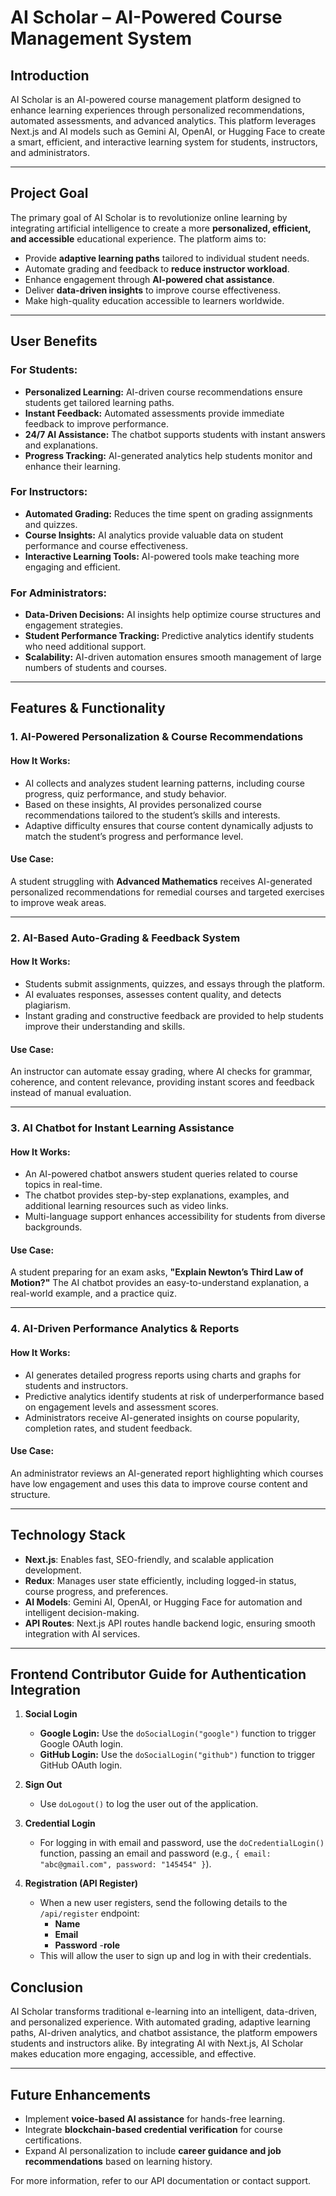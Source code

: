 # AI Scholar – AI-Powered Course Management System

## Introduction

AI Scholar is an AI-powered course management platform designed to enhance learning experiences through personalized recommendations, automated assessments, and advanced analytics. This platform leverages Next.js and AI models such as Gemini AI, OpenAI, or Hugging Face to create a smart, efficient, and interactive learning system for students, instructors, and administrators.

---

## Project Goal

The primary goal of AI Scholar is to revolutionize online learning by integrating artificial intelligence to create a more **personalized, efficient, and accessible** educational experience. The platform aims to:

- Provide **adaptive learning paths** tailored to individual student needs.
- Automate grading and feedback to **reduce instructor workload**.
- Enhance engagement through **AI-powered chat assistance**.
- Deliver **data-driven insights** to improve course effectiveness.
- Make high-quality education accessible to learners worldwide.

---

## User Benefits

### **For Students:**

- **Personalized Learning:** AI-driven course recommendations ensure students get tailored learning paths.
- **Instant Feedback:** Automated assessments provide immediate feedback to improve performance.
- **24/7 AI Assistance:** The chatbot supports students with instant answers and explanations.
- **Progress Tracking:** AI-generated analytics help students monitor and enhance their learning.

### **For Instructors:**

- **Automated Grading:** Reduces the time spent on grading assignments and quizzes.
- **Course Insights:** AI analytics provide valuable data on student performance and course effectiveness.
- **Interactive Learning Tools:** AI-powered tools make teaching more engaging and efficient.

### **For Administrators:**

- **Data-Driven Decisions:** AI insights help optimize course structures and engagement strategies.
- **Student Performance Tracking:** Predictive analytics identify students who need additional support.
- **Scalability:** AI-driven automation ensures smooth management of large numbers of students and courses.

---

## Features & Functionality

### 1. AI-Powered Personalization & Course Recommendations

#### How It Works:

- AI collects and analyzes student learning patterns, including course progress, quiz performance, and study behavior.
- Based on these insights, AI provides personalized course recommendations tailored to the student’s skills and interests.
- Adaptive difficulty ensures that course content dynamically adjusts to match the student’s progress and performance level.

#### Use Case:

A student struggling with **Advanced Mathematics** receives AI-generated personalized recommendations for remedial courses and targeted exercises to improve weak areas.

---

### 2. AI-Based Auto-Grading & Feedback System

#### How It Works:

- Students submit assignments, quizzes, and essays through the platform.
- AI evaluates responses, assesses content quality, and detects plagiarism.
- Instant grading and constructive feedback are provided to help students improve their understanding and skills.

#### Use Case:

An instructor can automate essay grading, where AI checks for grammar, coherence, and content relevance, providing instant scores and feedback instead of manual evaluation.

---

### 3. AI Chatbot for Instant Learning Assistance

#### How It Works:

- An AI-powered chatbot answers student queries related to course topics in real-time.
- The chatbot provides step-by-step explanations, examples, and additional learning resources such as video links.
- Multi-language support enhances accessibility for students from diverse backgrounds.

#### Use Case:

A student preparing for an exam asks, **"Explain Newton’s Third Law of Motion?"** The AI chatbot provides an easy-to-understand explanation, a real-world example, and a practice quiz.

---

### 4. AI-Driven Performance Analytics & Reports

#### How It Works:

- AI generates detailed progress reports using charts and graphs for students and instructors.
- Predictive analytics identify students at risk of underperformance based on engagement levels and assessment scores.
- Administrators receive AI-generated insights on course popularity, completion rates, and student feedback.

#### Use Case:

An administrator reviews an AI-generated report highlighting which courses have low engagement and uses this data to improve course content and structure.

---

## Technology Stack

- **Next.js**: Enables fast, SEO-friendly, and scalable application development.
- **Redux**: Manages user state efficiently, including logged-in status, course progress, and preferences.
- **AI Models**: Gemini AI, OpenAI, or Hugging Face for automation and intelligent decision-making.
- **API Routes**: Next.js API routes handle backend logic, ensuring smooth integration with AI services.

---

## **Frontend Contributor Guide for Authentication Integration**

1. **Social Login**
   - **Google Login:** Use the `doSocialLogin("google")` function to trigger Google OAuth login.
   - **GitHub Login:** Use the `doSocialLogin("github")` function to trigger GitHub OAuth login.
2. **Sign Out**

   - Use `doLogout()` to log the user out of the application.

3. **Credential Login**

   - For logging in with email and password, use the `doCredentialLogin()` function, passing an email and password (e.g., `{ email: "abc@gmail.com", password: "145454" }`).

4. **Registration (API Register)**
   - When a new user registers, send the following details to the `/api/register` endpoint:
     - **Name**
     - **Email**
     - **Password** -**role**
   - This will allow the user to sign up and log in with their credentials.

## Conclusion

AI Scholar transforms traditional e-learning into an intelligent, data-driven, and personalized experience. With automated grading, adaptive learning paths, AI-driven analytics, and chatbot assistance, the platform empowers students and instructors alike. By integrating AI with Next.js, AI Scholar makes education more engaging, accessible, and effective.

---

## Future Enhancements

- Implement **voice-based AI assistance** for hands-free learning.
- Integrate **blockchain-based credential verification** for course certifications.
- Expand AI personalization to include **career guidance and job recommendations** based on learning history.

For more information, refer to our API documentation or contact support.
